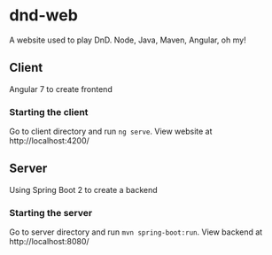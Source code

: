 # dnd-web

A website used to play DnD. Node, Java, Maven, Angular, oh my!

## Client

Angular 7 to create frontend

### Starting the client

Go to client directory and run `ng serve`. View website at http://localhost:4200/

## Server

Using Spring Boot 2 to create a backend

### Starting the server

Go to server directory and run `mvn spring-boot:run`. View backend at http://localhost:8080/
